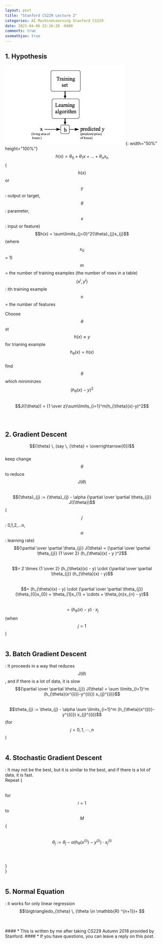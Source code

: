 ```yaml
---
layout: post
title: "Stanford CS229 Lecture 2"
categories: AI MachineLearning Stanford CS229
date: 2021-04-06 22:16:28 -0400
comments: true
usemathjax: true
---
```


## 1. Hypothesis
![hypothesis](/images/stanford229/hypothesis.jpg){: width="50%" height="100%"}  
$$h(x) = {\theta}_{0} + {\theta}_{1}x + ... + {\theta}_{n}x_{n}$$ ($$h(x)$$ or $$y$$: output or target, $${\theta}$$: parameter, $$x$$: input or feature)  
$$h(x) = \sum\limits_{j=0}^2{\theta}_{j}x_{j}$$ (where $$x_{0}$$ = 1)    
$$m$$ = the number of training examples (the number of rows in a table)  
$$(x^i,\,y^i)$$: ith training example  
$$n$$ = the number of features  

Choose $${\theta}$$st $$h(x) \approx y$$ for trianing example  
$$h_{\theta}(x)=h(x)$$  
find $${\theta}$$ which miniminzes $$(h_{\theta}(x)-y)^2$$  
$$J({\theta}) = {1 \over z}\sum\limits_{i=1}^m(h_{\theta}(x)-y)^2$$  
<br/>

## 2. Gradient Descent
$${\theta} \, (say \, {\theta} = \overrightarrow{0})$$  
keep change $${\theta}$$ to reduce $$J({\theta})$$  
$${\theta}_{j} := {\theta}_{j} - \alpha {\partial \over \partial \theta_{j}} J({\theta})$$ ($$j$$: 0,1,2,...n, $$\alpha$$: learning rate)  
$${\partial \over \partial \theta_{j}} J(\theta) = {\partial \over \partial \theta_{j}} {1 \over 2} (h_{\theta}(x) - y )^2$$  
$$= 2 \times {1 \over 2} (h_{\theta}(x) - y) \cdot {\partial \over \partial \theta_{j}} (h_{\theta}(x) - y)$$  
$$= (h_{\theta}(x) - y) \cdot {\partial \over \partial \theta_{j}} (\theta_{0}x_{0} + \theta_{1}x_{1} + \cdots + \theta_{n}x_{n} - y)$$  
$$= (h_{\theta}(x) - y) \cdot x_{j}$$ (when $$j=1$$)  
<br/>

## 3. Batch Gradient Descent
: It proceeds in a way that reduces $$J(\theta)$$, and if there is a lot of data, it is slow  
$${\partial \over \partial \theta_{j}} J(\theta) = \sum \limits_{i=1}^m (h_{\theta}(x^{(i)}-y^{(i)}) x_{j}^{(i)}$$  
$$\theta_{j} := \theta_{j} - \alpha \sum \limits_{i=1}^m (h_{\theta}(x^{(i)}-y^{(i)}) x_{j}^{(i)}$$ (for $$j = 0,1, \cdots , n$$)  
<br/>

## 4. Stochastic Gradient Descent
: It may not be the best, but it is similar to the best, and if there is a lot of data, it is fast.  
Repeat {  
$$\quad$$ for $$i = 1$$ to $$M$$ {  
$$\qquad$$ $$\theta_{j} := \theta_{j} - \alpha (h_{\theta}(x^{(i)}) - y^{(i)}) \cdot x_{j}^{(i)}$$  
$$\quad$$ }  
}  
<br/>

## 5. Normal Equation
: it works for only linear regression
$$\bigtriangledo_{\theta} \, (\theta \in \mathbb{R} ^{n+1})= $$

<br>

<br/>
#### * This is written by me after taking CS229 Autumn 2018 provided by Stanford.
#### * If you have questions, you can leave a reply on this post.

